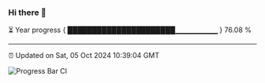 ### Hi there 👋

⏳ Year progress { ██████████████████████▁▁▁▁▁▁▁▁ } 76.08 %

---

⏰ Updated on Sat, 05 Oct 2024 10:39:04 GMT

![Progress Bar CI](https://github.com/IshwaranRudhara/GIT-ACTION/workflows/Progress%20Bar%20CI/badge.svg)
